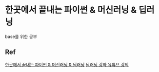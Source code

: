 # 한곳에서 끝내는 파이썬 & 머신러닝 & 딥러닝
base를 위한 공부   



## Ref
[한곳에서 끝내는 파이썬 & 머신러닝 & 딥러닝](https://sdc-james.gitbook.io/onebook)
[딥러닝 강좌 유튜브 강의](https://www.youtube.com/playlist?list=PLlMkM4tgfjnLSOjrEJN31gZATbcj_MpUm)